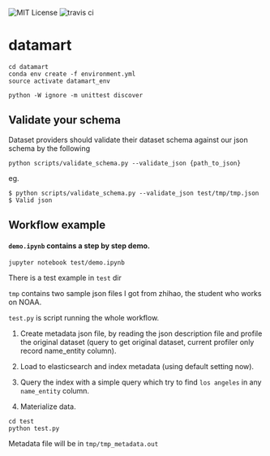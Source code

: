 ![MIT License](https://img.shields.io/badge/license-MIT-blue.svg) ![travis ci](https://travis-ci.org/usc-isi-i2/etk.svg?branch=master)

# datamart

```commandline
cd datamart
conda env create -f environment.yml
source activate datamart_env

python -W ignore -m unittest discover
```

## Validate your schema
Dataset providers should validate their dataset schema against our json schema by the following
```commandline
python scripts/validate_schema.py --validate_json {path_to_json}
```
eg.
```commandline
$ python scripts/validate_schema.py --validate_json test/tmp/tmp.json
$ Valid json
```

## Workflow example

#### `demo.ipynb` contains a step by step demo.
```commandline
jupyter notebook test/demo.ipynb
```


There is a test example in `test` dir

`tmp` contains two sample json files I got from zhihao, the student who works on
NOAA. 

`test.py` is script running the whole workflow. 

1. Create metadata json file, by reading the json description file and profile
the original dataset (query to get original dataset, current profiler only record name_entity column). 

2. Load to elasticsearch and index metadata (using default setting now).

3. Query the index with a simple query which try to find `los angeles` in 
any `name_entity` column.

4. Materialize data.

```commandline
cd test
python test.py
```

Metadata file will be in `tmp/tmp_metadata.out`
